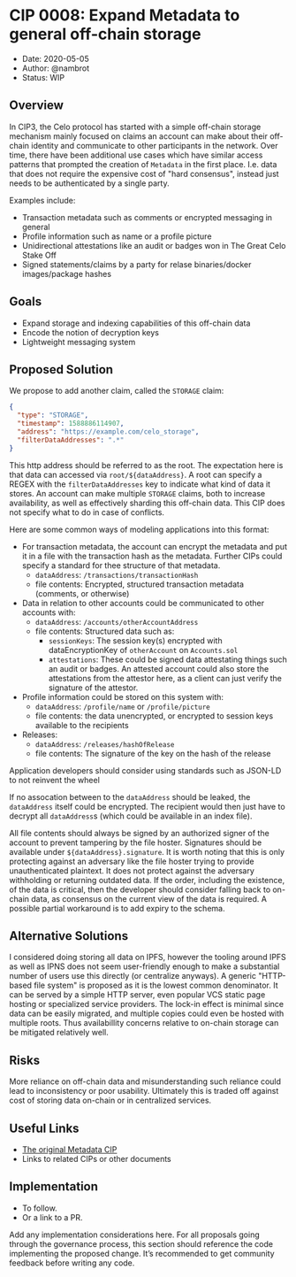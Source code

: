 # CIP 0008: Expand Metadata to general off-chain storage

- Date: 2020-05-05
- Author: @nambrot
- Status: WIP

## Overview

In CIP3, the Celo protocol has started with a simple off-chain storage mechanism mainly focused on claims an account can make about their off-chain identity and communicate to other participants in the network. Over time, there have been additional use cases which have similar access patterns that prompted the creation of `Metadata` in the first place. I.e. data that does not require the expensive cost of "hard consensus", instead just needs to be authenticated by a single party.

Examples include:
- Transaction metadata such as comments or encrypted messaging in general
- Profile information such as name or a profile picture
- Unidirectional attestations like an audit or badges won in The Great Celo Stake Off
- Signed statements/claims by a party for relase binaries/docker images/package hashes

## Goals

- Expand storage and indexing capabilities of this off-chain data
- Encode the notion of decryption keys
- Lightweight messaging system


## Proposed Solution

We propose to add another claim, called the `STORAGE` claim:
```json
{
  "type": "STORAGE",
  "timestamp": 1588886114907,
  "address": "https://example.com/celo_storage",
  "filterDataAddresses": ".*"
}
```

This http address should be referred to as the root. The expectation here is that data can accessed via `root/${dataAddress}`. A root can specify a REGEX with the `filterDataAddresses` key to indicate what kind of data it stores. An account can make multiple `STORAGE` claims, both to increase availability, as well as effectively sharding this off-chain data. This CIP does not specify what to do in case of conflicts.

Here are some common ways of modeling applications into this format:

- For transaction metadata, the account can encrypt the metadata and put it in a file with the transaction hash as the metadata. Further CIPs could specify a standard for thee structure of that metadata.
    - `dataAddress`: `/transactions/transactionHash`
    - file contents: Encrypted, structured transaction metadata (comments, or otherwise)
- Data in relation to other accounts could be communicated to other accounts with:
    - `dataAddress`: `/accounts/otherAccountAddress`
    - file contents: Structured data such as:
        - `sessionKeys`: The session key(s) encrypted with dataEncryptionKey of `otherAccount` on `Accounts.sol`
        - `attestations`: These could be signed data attestating things such an audit or badges. An attested account could also store the attestations from the attestor here, as a client can just verify the signature of the attestor.
- Profile information could be stored on this system with:
    - `dataAddress`: `/profile/name` or `/profile/picture`
    - file contents: the data unencrypted, or encrypted to session keys available to the recipients
- Releases:
    - `dataAddress`: `/releases/hashOfRelease`
    - file contents: The signature of the key on the hash of the release

Application developers should consider using standards such as JSON-LD to not reinvent the wheel

If no assocation between to the `dataAddress` should be leaked, the `dataAddress` itself could be encrypted. The recipient would then just have to decrypt all `dataAddress`s (which could be available in an index file).

All file contents should always be signed by an authorized signer of the account to prevent tampering by the file hoster. Signatures should be available under `${dataAddress}.signature`. It is worth noting that this is only protecting against an adversary like the file hoster trying to provide unauthenticated plaintext. It does not protect against the adversary withholding or returning outdated data. If the order, including the existence, of the data is critical, then the developer should consider falling back to on-chain data, as consensus on the current view of the data is required. A possible partial workaround is to add expiry to the schema.

## Alternative Solutions

I considered doing storing all data on IPFS, however the tooling around IPFS as well as IPNS does not seem user-friendly enough to make a substantial number of users use this directly (or centralize anyways). A generic "HTTP-based file system" is proposed as it is the lowest common denominator. It can be served by a simple HTTP server, even popular VCS static page hosting or specialized service providers. The lock-in effect is minimal since data can be easily migrated, and multiple copies could even be hosted with multiple roots. Thus availabillity concerns relative to on-chain storage can be mitigated relatively well.

## Risks

More reliance on off-chain data and misunderstanding such reliance could lead to inconsistency or poor usability. Ultimately this is traded off against cost of storing data on-chain or in centralized services.

## Useful Links

* [The original Metadata CIP](https://github.com/celo-org/CIPs/blob/master/CIPs/0003.md)
* Links to related CIPs or other documents

## Implementation

* To follow.
* Or a link to a PR.

Add any implementation considerations here. For all proposals going through the governance process, this section should reference the code implementing the proposed change. It’s recommended to get community feedback before writing any code.
